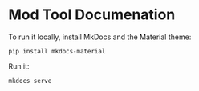 # Mod Tool Documenation

To run it locally, install MkDocs and the Material theme:

```
pip install mkdocs-material
```

Run it:

```
mkdocs serve
```